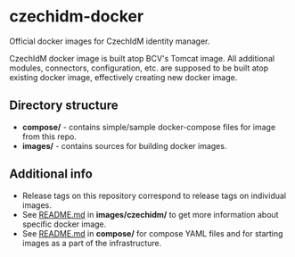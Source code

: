 # czechidm-docker
Official docker images for CzechIdM identity manager.

CzechIdM docker image is built atop BCV's Tomcat image. All additional modules, connectors, configuration, etc. are supposed to be built atop existing docker image, effectively creating new docker image.

## Directory structure
- **compose/** - contains simple/sample docker-compose files for image from this repo.
- **images/** - contains sources for building docker images.

## Additional info
- Release tags on this repository correspond to release tags on individual images.
- See [README.md](images/czechidm/README.md) in **images/czechidm/** to get more information about specific docker image.
- See [README.md](compose/README.md) in **compose/** for compose YAML files and for starting images as a part of the infrastructure.
